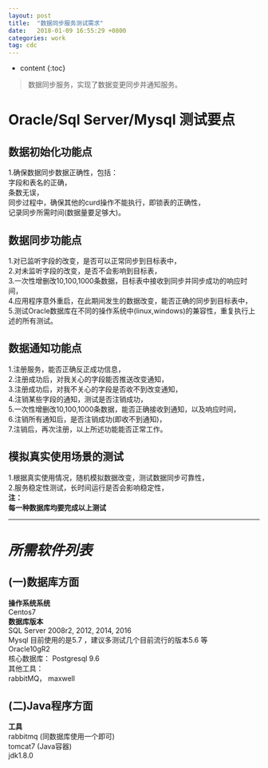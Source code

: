 ```yaml
---
layout: post
title:  "数据同步服务测试需求"
date:   2018-01-09 16:55:29 +0800
categories: work
tag: cdc
---
```


* content
{:toc}


>数据同步服务，实现了数据变更同步并通知服务。  

Oracle/Sql Server/Mysql 测试要点
==

**数据初始化功能点**  
--
1.确保数据同步数据正确性，包括：  
字段和表名的正确，  
条数无误，  
同步过程中，确保其他的curd操作不能执行，即锁表的正确性，  
记录同步所需时间(数据量要足够大)。  

**数据同步功能点**  
--
1.对已监听字段的改变，是否可以正常同步到目标表中，  
2.对未监听字段的改变，是否不会影响到目标表，  
3.一次性增删改10,100,1000条数据，目标表中接收到同步并同步成功的响应时间，  
4.应用程序意外重启，在此期间发生的数据改变，能否正确的同步到目标表中，  
5.测试Oracle数据库在不同的操作系统中(linux,windows)的兼容性，重复执行上述的所有测试。  

**数据通知功能点**  
--
1.注册服务，能否正确反正成功信息，   
2.注册成功后，对我关心的字段能否推送改变通知，  
3.注册成功后，对我不关心的字段是否收不到改变通知，  
4.注销某些字段的通知，测试是否注销成功，  
5.一次性增删改10,100,1000条数据，能否正确接收到通知，以及响应时间，  
6.注销所有通知后，是否注销成功(即收不到通知)，  
7.注销后，再次注册，以上所述功能能否正常工作。  

**模拟真实使用场景的测试**  
--
1.根据真实使用情况，随机模拟数据改变，测试数据同步可靠性，  
2.服务稳定性测试，长时间运行是否会影响稳定性，  
**注：**  
**每一种数据库均要完成以上测试**  

---

***所需软件列表***
==

(一)数据库方面
--
**操作系统系统**  
Centos7  
**数据库版本**  
SQL Server 2008r2, 2012, 2014, 2016  
Mysql 目前使用的是5.7 ，建议多测试几个目前流行的版本5.6 等  
Oracle10gR2  
核心数据库：
Postgresql 9.6  
其他工具：  
rabbitMQ， maxwell

(二)Java程序方面
--
**工具**  
rabbitmq (同数据库使用一个即可)  
tomcat7 (Java容器)  
jdk1.8.0 


